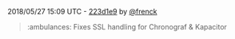 2018/05/27 15:09 UTC - [223d1e9](https://github.com/hassio-addons/addon-influxdb/commit/223d1e9fe840a0e1760b1e0a4d6e4ec48413adef) by [@frenck](https://github.com/frenck)
> :ambulances: Fixes SSL handling for Chronograf & Kapacitor 

